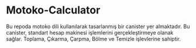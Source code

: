 # Motoko-Calculator
Bu repoda motoko dili kullanılarak tasarlanmış bir canister yer almaktadır.
Bu canister, standart hesap makinesi işlemlerini gerçekleştirmeye olanak sağlar.
Toplama, Çıkarma, Çarpma, Bölme ve Temizle işlevlerine sahiptir.
